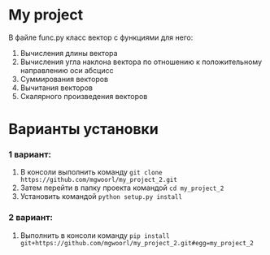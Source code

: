 # My project
В файле func.py класс вектор с функциями для него:
1. Вычисления длины вектора
2. Вычисления угла наклона вектора по отношению к положительному направлению оси абсцисс
3. Суммирования векторов
4. Вычитания векторов
5. Скалярного произведения векторов

# Варианты установки
### 1 вариант:
   1. В консоли выполнить команду ``git clone https://github.com/mgwoorl/my_project_2.git``
   2. Затем перейти в папку проекта командой ``cd my_project_2``
   3. Установить командой ``python setup.py install``
### 2 вариант: 
   1. Выполнить в консоли команду ``pip install git+https://github.com/mgwoorl/my_project_2.git#egg=my_project_2`` 
